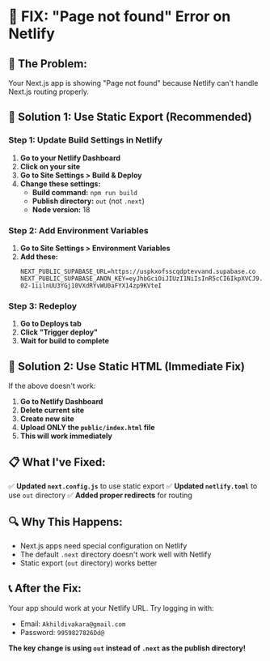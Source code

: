 # 🚨 FIX: "Page not found" Error on Netlify

## **🔧 The Problem:**
Your Next.js app is showing "Page not found" because Netlify can't handle Next.js routing properly.

## **🚀 Solution 1: Use Static Export (Recommended)**

### **Step 1: Update Build Settings in Netlify**
1. **Go to your Netlify Dashboard**
2. **Click on your site**
3. **Go to Site Settings > Build & Deploy**
4. **Change these settings:**
   - **Build command:** `npm run build`
   - **Publish directory:** `out` (not `.next`)
   - **Node version:** 18

### **Step 2: Add Environment Variables**
1. **Go to Site Settings > Environment Variables**
2. **Add these:**
   ```
   NEXT_PUBLIC_SUPABASE_URL=https://uspkxofsscqdptevvand.supabase.co
   NEXT_PUBLIC_SUPABASE_ANON_KEY=eyJhbGciOiJIUzI1NiIsInR5cCI6IkpXVCJ9.eyJpc3MiOiJzdXBhYmFzZSIsInJlZiI6InVzcGt4b2Zzc2NxZHB0ZXZ2YW5kIiwicm9sZSI6ImFub24iLCJpYXQiOjE3NTUyNTcwOTgsImV4cCI6MjA3MDgzMzA5OH0.enz-02-1iilnUU3YGj10VXdRYvWU0aFYX14zp9KVteI
   ```

### **Step 3: Redeploy**
1. **Go to Deploys tab**
2. **Click "Trigger deploy"**
3. **Wait for build to complete**

## **🎯 Solution 2: Use Static HTML (Immediate Fix)**

If the above doesn't work:

1. **Go to Netlify Dashboard**
2. **Delete current site**
3. **Create new site**
4. **Upload ONLY the `public/index.html` file**
5. **This will work immediately**

## **📋 What I've Fixed:**

✅ **Updated `next.config.js`** to use static export
✅ **Updated `netlify.toml`** to use `out` directory
✅ **Added proper redirects** for routing

## **🔍 Why This Happens:**

- Next.js apps need special configuration on Netlify
- The default `.next` directory doesn't work well with Netlify
- Static export (`out` directory) works better

## **📞 After the Fix:**

Your app should work at your Netlify URL. Try logging in with:
- Email: `Akhildivakara@gmail.com`
- Password: `9959827826Dd@`

**The key change is using `out` instead of `.next` as the publish directory!**
